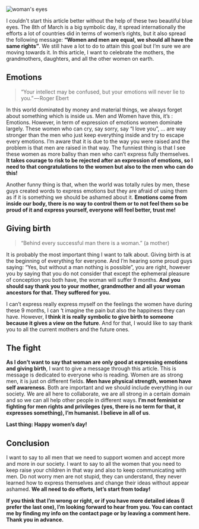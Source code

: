 ![woman's eyes](https://images.pexels.com/photos/206563/pexels-photo-206563.jpeg?w=1260&h=750&auto=compress&cs=tinysrgb "Eyes")

I couldn't start this article better without the help of these two beautiful blue eyes. The 8th of March is a big symbolic day, it spread internationally the efforts a lot of countries did in terms of women’s rights, but it also spread the following message: **“Women and men are equal, we should all have the same rights”**. We still have a lot to do to attain this goal but I’m sure we are moving towards it. In this article, I want to celebrate the mothers, the grandmothers, daughters, and all the other women on earth.

## Emotions
>“Your intellect may be confused, but your emotions will never lie to you.” — Roger Ebert

In this world dominated by money and material things, we always forget about something which is inside us. Men and Women have this, it’s : Emotions. However, in term of expression of emotions women dominate largely. These women who can cry, say sorry, say “I love you”, … are way stronger than the men who just keep everything inside and try to escape every emotions. I’m aware that it is due to the way you were raised and the problem is that men are raised in that way. The funniest thing is that I see these women as more ballsy than men who can’t express fully themselves. **It takes courage to risk to be rejected after an expression of emotions, so I need to that congratulations to the women but also to the men who can do this!**

Another funny thing is that, when the world was totally rules by men, these guys created words to express emotions but they are afraid of using them as if it is something we should be ashamed about it. **Emotions come from inside our body, there is no way to control them or to not feel them so be proud of it and express yourself, everyone will feel better, trust me!**

## Giving birth
>“Behind every successful man there is a woman.” (a mother)

It is probably the most important thing I want to talk about. Giving birth is at the beginning of everything for everyone. And I’m hearing some proud guys saying: “Yes, but without a man nothing is possible”, you are right, however you by saying that you do not consider that except the ephemeral pleasure of conception you both have, the woman will suffer 9 months. **And you should say thank you to your mother, grandmother and all your woman ancestors for that. They suffered for you.**

I can’t express really express myself on the feelings the women have during these 9 months, I can ‘t imagine the pain but also the happiness they can have. However, **I think it is really symbolic to give birth to someone because it gives a view on the future**. And for that, I would like to say thank you to all the current mothers and the future ones.

## The fight
**As I don’t want to say that woman are only good at expressing emotions and giving birth**, I want to give a message through this article. This is message is dedicated to everyone who is reading. Women are as strong men, it is just on different fields. **Men have physical strength, women have self awareness**. Both are important and we should include everything in our society. We are all here to collaborate, we are all strong in a certain domain and so we can all help other people in different ways. **I’m not feminist or fighting for men rights and privileges (yes, there is no term for that, it expresses something), I’m humanist. I believe in all of us**.

**Last thing: Happy women’s day!**

## Conclusion
I want to say to all men that we need to support women and accept more and more in our society. I want to say to all the women that you need to keep raise your children in that way and also to keep communicating with men. Do not worry men are not stupid, they can understand, they never learned how to express themselves and change their ideas without appear ashamed. **We all need to do efforts, let’s start from today!**

**If you think that I’m wrong or right, or if you have more detailed ideas (I prefer the last one), I’m looking forward to hear from you. You can contact me by finding my info on the contact page or by leaving a comment here. Thank you in advance.**
